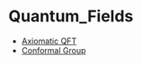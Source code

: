<!-- generated by markdown-notes-tree -->

# Quantum_Fields

<!-- optional markdown-notes-tree directory description starts here -->

<!-- optional markdown-notes-tree directory description ends here -->

- [Axiomatic QFT](Axiomatic_QFT.md)
- [Conformal Group](Conformal_Group.md)
